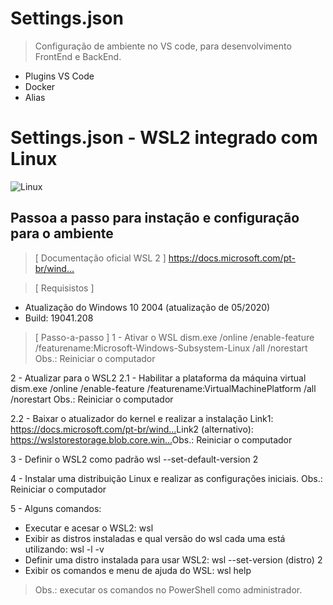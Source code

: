 # Settings.json

>Configuração de ambiente no VS code, para desenvolvimento FrontEnd e BackEnd.

- Plugins VS Code
- Docker
- Alias

# Settings.json - WSL2 integrado com Linux

<img src="https://www.linux.org/images/logo.png" max-width= 100% max-height=200px alt="Linux">

## Passoa a passo para instação e configuração para o ambiente

>[ Documentação oficial WSL 2 ]
https://docs.microsoft.com/pt-br/wind...​

>[ Requisistos ]
- Atualização do Windows 10 2004 (atualização de 05/2020)
- Build: 19041.208

>[ Passo-a-passo ]
1 - Ativar o WSL
dism.exe /online /enable-feature /featurename:Microsoft-Windows-Subsystem-Linux /all /norestart
Obs.: Reiniciar o computador

2 - Atualizar para o WSL2
2.1 - Habilitar a plataforma da máquina virtual
dism.exe /online /enable-feature /featurename:VirtualMachinePlatform /all /norestart
Obs.: Reiniciar o computador

2.2 - Baixar o atualizador do kernel e realizar a instalação
Link1: https://docs.microsoft.com/pt-br/wind...​
Link2 (alternativo): https://wslstorestorage.blob.core.win...​
Obs.: Reiniciar o computador

3 - Definir o WSL2 como padrão
wsl --set-default-version 2

4 - Instalar uma distribuição Linux e realizar as configurações iniciais.
Obs.: Reiniciar o computador

5 - Alguns comandos:
- Executar e acesar o WSL2: wsl
- Exibir as distros instaladas e qual versão do wsl cada uma está utilizando: wsl -l -v
- Definir uma distro instalada para usar WSL2: wsl --set-version (distro) 2
- Exibir os comandos e menu de ajuda do WSL: wsl help
>Obs.: executar os comandos no PowerShell como administrador.
